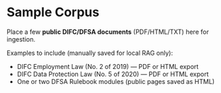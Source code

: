 # Sample Corpus

Place a few **public DIFC/DFSA documents** (PDF/HTML/TXT) here for ingestion.

Examples to include (manually saved for local RAG only):
- DIFC Employment Law (No. 2 of 2019) — PDF or HTML export
- DIFC Data Protection Law (No. 5 of 2020) — PDF or HTML export
- One or two DFSA Rulebook modules (public pages saved as HTML)
